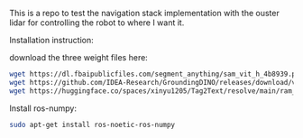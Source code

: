 This is a repo to test the navigation stack implementation with the ouster lidar for controlling the robot to where I want it.

Installation instruction:

download the three weight files here:
```bash
wget https://dl.fbaipublicfiles.com/segment_anything/sam_vit_h_4b8939.pth
wget https://github.com/IDEA-Research/GroundingDINO/releases/download/v0.1.0-alpha/groundingdino_swint_ogc.pth
wget https://huggingface.co/spaces/xinyu1205/Tag2Text/resolve/main/ram_swin_large_14m.pth
```
Install ros-numpy:
```bash
sudo apt-get install ros-noetic-ros-numpy
```
